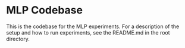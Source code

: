 # MLP Codebase
This is the codebase for the MLP experiments.
For a description of the setup and how to run experiments, see the README.md in the root directory.
